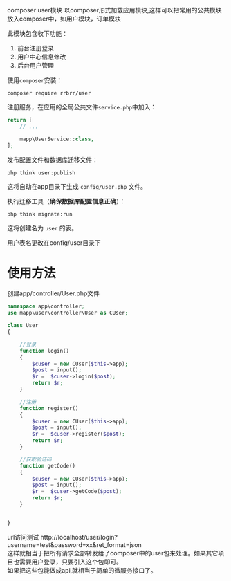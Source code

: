 composer user模块 
以composer形式加载应用模块,这样可以把常用的公共模块放入composer中，如用户模块，订单模块

 此模块包含收下功能：
1. 前台注册登录
2. 用户中心信息修改
3. 后台用户管理



使用`composer`安装：

```
composer require rrbrr/user
```

注册服务，在应用的全局公共文件`service.php`中加入：

```php
return [
    // ...

    mapp\UserService::class,
];
```

发布配置文件和数据库迁移文件：

```
php think user:publish
```

这将自动在app目录下生成 `config/user.php` 文件。


执行迁移工具（**确保数据库配置信息正确**）：

```
php think migrate:run
```

这将创建名为 `user` 的表。

用户表名更改在config/user目录下

# 使用方法
创建app/controller/User.php文件
```php
namespace app\controller;
use mapp\user\controller\User as CUser;

class User 
{

    //登录
    function login()
    {
        $cuser = new CUser($this->app);
        $post = input();
        $r =  $cuser->login($post);
        return $r;
    }

    //注册
    function register()
    {
        $cuser = new CUser($this->app);
        $post = input();
        $r =  $cuser->register($post);
        return $r;
    }

    //获取验证码
    function getCode()
    {
        $cuser = new CUser($this->app);
        $post = input();
        $r =  $cuser->getCode($post);
        return $r;
    }


}
```
 url访问测试  http://localhost/user/login?username=test&password=xx&ret_format=json   
 这样就相当于把所有请求全部转发给了composer中的user包来处理。如果其它项目也需要用户登录，只要引入这个包即可。  
 如果把这些包能做成api,就相当于简单的微服务接口了。
